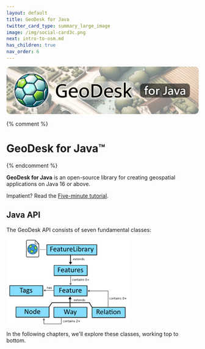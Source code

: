 ```yaml
---
layout: default
title: GeoDesk for Java
twitter_card_type: summary_large_image
image: /img/social-card3c.png
next: intro-to-osm.md
has_children: true
nav_order: 6
---
```



<img src="/img/doc-header-java.png" style="border-radius: 10px;">

{% comment %}
# GeoDesk <span class="smaller">for Java&trade;</span>
{% endcomment %}

**GeoDesk for Java** is an open-source library for creating geospatial applications on Java 16 or above.

Impatient? Read the [Five-minute tutorial](tutorial).

## Java API

The GeoDesk API consists of seven fundamental classes:

<img class="figure" src="/img/classes.png" width=320>

In the following chapters, we'll explore these classes, working top to bottom.



